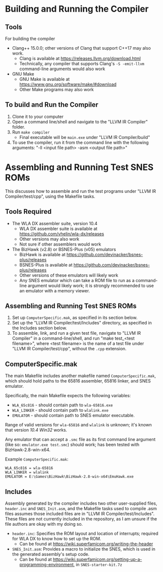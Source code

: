 # Building and Running the Compiler

## Tools 

For building the compiler
* Clang++ 15.0.0; other versions of Clang that support C++17 may also work.
    - Clang is available at https://releases.llvm.org/download.html
    - Technically, any compiler that supports Clang's `-S -emit-llvm` command-line arguments would also work
* GNU Make
    - GNU Make is available at https://www.gnu.org/software/make/#download
    - Other Make programs may also work

## To build and Run the Compiler

1) Clone it to your computer
2) Open a command line/shell and navigate to the "LLVM IR Compiler" folder.
3) Run `make compiler`
    * Final executable will be `main.exe` under "LLVM IR Compiler/build"
4) To use the compiler, run it from the command line with the following arguments: "-ll \<input file path\> -asm \<output file path\>"

# Assembling and Running Test SNES ROMs

This discusses how to assemble and run the test programs under "LLVM IR Compiler/test/cpp", using the Makefile tasks.

## Tools Required

* The WLA DX assembler suite, version 10.4
    - WLA DX assembler suite is available at https://github.com/vhelin/wla-dx/releases
    - Other versions may also work
    - Not sure if other assemblers would work
* The BizHawk (v2.8) or BSNES-Plus (v05) emulators
    - BizHawk is available at https://github.com/devinacker/bsnes-plus/releases
    - BSNES-Plus is available at https://github.com/devinacker/bsnes-plus/releases
    - Other versions of these emulators will likely work
    - Any SNES emulator which can take a ROM file to run as a command-line argument would likely work; it is strongly recommended to use an emulator with a memory viewer.

## Assembling and Running Test SNES ROMs

1) Set up `ComputerSpecific.mak`, as specified in its section below.
2) Set up the "LLVM IR Compiler/test/Includes" directory, as specified in the Includes section below.
3) To assemble, link, and run a given test file, navigate to "LLVM IR Compiler" in a command-line/shell, and run "make test_\<test filename\>", where \<test filename\> is the name of a test file under "LLVM IR Compiler/test/cpp", without the `.cpp` extension.

## ComputerSpecific.mak

The main Makefile includes another makefile named `ComputerSpecific.mak`, which should hold paths to the 65816 assembler, 65816 linker, and SNES emulator.

Specifically, the main Makefile expects the following variables:

* `WLA_65c816` - should contain path to `wla-65816.exe`
* `WLA_LINKER` - should contain path to `wlalink.exe`
* `EMULATOR` - should contain path to SNES emulator executable.

Range of valid versions for `wla-65816` and `wlalink` is unknown; it's known that version *10.4 Win32* works.

Any emulator that can accept a `.smc` file as its first command line argument (like so: `emulator.exe test.smc`) should work; has been tested with BizHawk-2.8-win-x64.

Example `ComputerSpecific.mak`:
```
WLA_65c816 = wla-65816
WLA_LINKER = wlalink
EMULATOR = E:\Games\BizHawk\BizHawk-2.8-win-x64\EmuHawk.exe
```

## Includes

Assembly generated by the compiler includes two other user-supplied files, `header.inc` and `SNES_Init.asm`, and the Makefile tasks used to compile .asm files assumes those included files are in "LLVM IR Compiler/test/Includes". These files are not currently included in the repository, as I am unsure if the file authors are okay with my doing so.

* `header.inc`: Specifies the ROM layout and location of interrupts; required for WLA DX to know how to set up the ROM.
    - Can be found at https://wiki.superfamicom.org/writing-the-header
* `SNES_Init.asm`: Provides a macro to initialize the SNES, which is used in the generated assembly's setup code.
    - Can be found at https://wiki.superfamicom.org/setting-up-a-programming-environment, in `SNES-starter-kit.7z`
